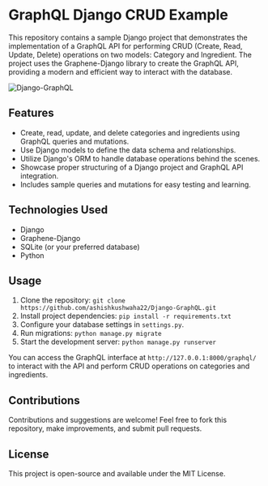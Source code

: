 # GraphQL Django CRUD Example

This repository contains a sample Django project that demonstrates the implementation of a GraphQL API for performing CRUD (Create, Read, Update, Delete) operations on two models: Category and Ingredient. The project uses the Graphene-Django library to create the GraphQL API, providing a modern and efficient way to interact with the database.

![Django-GraphQL](https://github.com/ashishkushwaha22/Django-GraphQL/assets/79715106/953a1a89-6725-4c71-93a0-f34ca8fcaffd)


## Features

- Create, read, update, and delete categories and ingredients using GraphQL queries and mutations.
- Use Django models to define the data schema and relationships.
- Utilize Django's ORM to handle database operations behind the scenes.
- Showcase proper structuring of a Django project and GraphQL API integration.
- Includes sample queries and mutations for easy testing and learning.

## Technologies Used

- Django
- Graphene-Django
- SQLite (or your preferred database)
- Python

## Usage

1. Clone the repository: `git clone https://github.com/ashishkushwaha22/Django-GraphQL.git`
2. Install project dependencies: `pip install -r requirements.txt`
3. Configure your database settings in `settings.py`.
4. Run migrations: `python manage.py migrate`
5. Start the development server: `python manage.py runserver`

You can access the GraphQL interface at `http://127.0.0.1:8000/graphql/` to interact with the API and perform CRUD operations on categories and ingredients.


## Contributions

Contributions and suggestions are welcome! Feel free to fork this repository, make improvements, and submit pull requests.

## License

This project is open-source and available under the MIT License.
